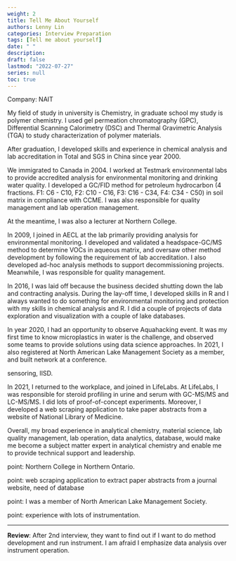 ```yaml
---
weight: 2
title: Tell Me About Yourself
authors: Lenny Lin
categories: Interview Preparation
tags: [Tell me about yourself]
date: " "
description: 
draft: false
lastmod: "2022-07-27"
series: null
toc: true
---
```


Company: NAIT

My field of study in university is Chemistry, in graduate school my study is polymer chemistry.  I used gel permeation chromatography (GPC), Differential Scanning Calorimetry (DSC) and Thermal Gravimetric Analysis (TGA) to study characterization of polymer materials.  

After graduation, I developed skills and experience in chemical analysis and lab accreditation in Total and SGS in China since year 2000.  

We immigrated to Canada in 2004.  I worked at Testmark environmental labs to provide accredited analysis for environmental monitoring and drinking water quality.  I developed a GC/FID method for petroleum hydrocarbon (4 fractions. F1: C6 - C10, F2: C10 - C16, F3: C16 - C34, F4: C34 - C50) in soil matrix in compliance with CCME.  I was also responsible for quality management and lab operation management.  

At the meantime, I was also a lecturer at Northern College.  

In 2009, I joined in AECL at the lab primarily providing analysis for environmental monitoring.  I developed and validated a headspace-GC/MS method to determine VOCs in aqueous matrix, and oversaw other method development by following the requirement of lab accreditation.  I also developed ad-hoc analysis methods to support decommissioning projects.  Meanwhile, I was responsible for quality management.

In 2016, I was laid off because the business decided shutting down the lab and contracting analysis.  During the lay-off time, I developed skills in R and I always wanted to do something for environmental monitoring and protection with my skills in chemical analysis and R. I did a couple of projects of data exploration and visualization with a couple of lake databases.  

In year 2020, I had an opportunity to observe Aquahacking event.  It was my first time to know microplastics in water is the challenge, and observed some teams to provide solutions using data science approaches.  In 2021, I also registered at North American Lake Management Society as a member, and built network at a conference.  

sensoring, IISD.      

In 2021, I returned to the workplace, and joined in LifeLabs.  At LifeLabs, I was responsible for steroid profiling in urine and serum with GC-MS/MS and LC-MS/MS. I did lots of proof-of-concept experiments. Moreover, I developed a web scraping application to take paper abstracts from a website of National Library of Medicine.

Overall, my broad experience in analytical chemistry, material science, lab quality management, lab operation, data analytics, database, would make me become a subject matter expert in analytical chemistry and enable me to provide technical support and leadership.


point: Northern College in Northern Ontario.  

point: web scraping application to extract paper abstracts from a journal website, need of database

point: I was a member of North American Lake Management Society.  

point: experience with lots of instrumentation. 


***
**Review**:
After 2nd interview, they want to find out if I want to do method development and run instrument.  I am afraid I emphasize data analysis over instrument operation.